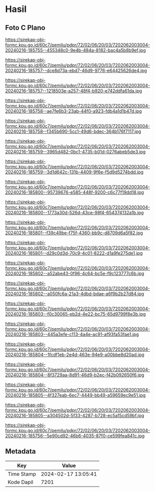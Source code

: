 # Hasil

## Foto C Plano

https://sirekap-obj-formc.kpu.go.id/60c7/pemilu/pdpr/72/02/06/20/03/7202062003004-20240216-185755--455348c0-9e4b-484a-8182-bac4a5b8b9ef.jpg

https://sirekap-obj-formc.kpu.go.id/60c7/pemilu/pdpr/72/02/06/20/03/7202062003004-20240216-185757--dce8d73a-ebd7-46d9-9776-e64425626de4.jpg

https://sirekap-obj-formc.kpu.go.id/60c7/pemilu/pdpr/72/02/06/20/03/7202062003004-20240216-185757--1218503e-a257-48f4-b920-e742ddfa61da.jpg

https://sirekap-obj-formc.kpu.go.id/60c7/pemilu/pdpr/72/02/06/20/03/7202062003004-20240216-185758--ae7fe6b3-23ab-44f0-a923-fdb4a1d1b47d.jpg

https://sirekap-obj-formc.kpu.go.id/60c7/pemilu/pdpr/72/02/06/20/03/7202062003004-20240216-185758--f345b690-5cc1-49d6-bdec-364b176f7117.jpg

https://sirekap-obj-formc.kpu.go.id/60c7/pemilu/pdpr/72/02/06/20/03/7202062003004-20240216-185759--3965d482-0bc1-4735-b01d-0276abeb5de3.jpg

https://sirekap-obj-formc.kpu.go.id/60c7/pemilu/pdpr/72/02/06/20/03/7202062003004-20240216-185759--3d1d642c-131b-4409-9f6e-f5d9d5274bdd.jpg

https://sirekap-obj-formc.kpu.go.id/60c7/pemilu/pdpr/72/02/06/20/03/7202062003004-20240216-185800--95739676-e585-448f-9200-c6c77f19dd18.jpg

https://sirekap-obj-formc.kpu.go.id/60c7/pemilu/pdpr/72/02/06/20/03/7202062003004-20240216-185800--1773a30d-526d-43ce-98f4-654374132a1b.jpg

https://sirekap-obj-formc.kpu.go.id/60c7/pemilu/pdpr/72/02/06/20/03/7202062003004-20240216-185801--f39c49be-f75f-4360-bb9c-d8709d6a5f82.jpg

https://sirekap-obj-formc.kpu.go.id/60c7/pemilu/pdpr/72/02/06/20/03/7202062003004-20240216-185801--d29c0d3d-70c9-4c01-8222-d1a9fe275de1.jpg

https://sirekap-obj-formc.kpu.go.id/60c7/pemilu/pdpr/72/02/06/20/03/7202062003004-20240216-185802--a52abe43-0f96-4c64-bc5e-f9c123777c6b.jpg

https://sirekap-obj-formc.kpu.go.id/60c7/pemilu/pdpr/72/02/06/20/03/7202062003004-20240216-185802--a050fc6a-21a3-4dbd-bdae-a6f9b2b27d84.jpg

https://sirekap-obj-formc.kpu.go.id/60c7/pemilu/pdpr/72/02/06/20/03/7202062003004-20240216-185803--f0c30065-eb2d-4e22-bc75-65d9799f8e3b.jpg

https://sirekap-obj-formc.kpu.go.id/60c7/pemilu/pdpr/72/02/06/20/03/7202062003004-20240216-185803--445a3efe-c113-4a4e-ac91-af93fa53fae1.jpg

https://sirekap-obj-formc.kpu.go.id/60c7/pemilu/pdpr/72/02/06/20/03/7202062003004-20240216-185804--1fcdf1eb-2e4d-463e-94e9-a00bbe8d20ad.jpg

https://sirekap-obj-formc.kpu.go.id/60c7/pemilu/pdpr/72/02/06/20/03/7202062003004-20240216-185804--8f3729aa-8d91-46d9-b2ec-f42b092650f6.jpg

https://sirekap-obj-formc.kpu.go.id/60c7/pemilu/pdpr/72/02/06/20/03/7202062003004-20240216-185805--4f327eab-6ec7-4449-bb49-a59659ec9e51.jpg

https://sirekap-obj-formc.kpu.go.id/60c7/pemilu/pdpr/72/02/06/20/03/7202062003004-20240216-185805--a304502d-5f33-4287-b728-ec5a15cd59bf.jpg

https://sirekap-obj-formc.kpu.go.id/60c7/pemilu/pdpr/72/02/06/20/03/7202062003004-20240216-185756--5e90cd92-46b6-4035-87f0-ce599fea841c.jpg


## Metadata

| Key        | Value               |
| ---------- | ------------------- |
| Time Stamp | 2024-02-17 13:05:41 |
| Kode Dapil | 7201                |



